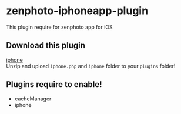 # zenphoto-iphoneapp-plugin
This plugin require for zenphoto app for iOS

## Download this plugin
[iphone](https://github.com/djmonta/zenphoto-iphoneapp-plugin/archive/master.zip)  
Unzip and upload `iphone.php` and `iphone` folder to your `plugins` folder!

## Plugins require to enable!
- cacheManager
- iphone